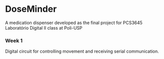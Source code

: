 # DoseMinder
A medication dispenser developed as the final project for PCS3645 Laboratório Digital II class at Poli-USP

### Week 1 
Digital circuit for controlling movement and receiving serial communication.
